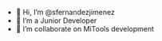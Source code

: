- 👋 Hi, I’m @sfernandezjimenez
- 👀 I’m a Junior Developer
- 💞️ I’m collaborate on MiTools development

<!---
sfernandezjimenez/sfernandezjimenez is a ✨ special ✨ repository because its `README.md` (this file) appears on your GitHub profile.
You can click the Preview link to take a look at your changes.
--->
